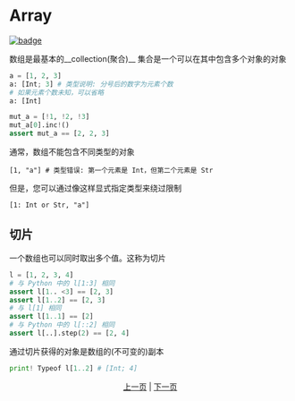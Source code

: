 # Array

[![badge](https://img.shields.io/endpoint.svg?url=https%3A%2F%2Fgezf7g7pd5.execute-api.ap-northeast-1.amazonaws.com%2Fdefault%2Fsource_up_to_date%3Fowner%3Derg-lang%26repos%3Derg%26ref%3Dmain%26path%3Ddoc/EN/syntax/10_array.md%26commit_hash%3D603abbd5fa3f8baffe0d614758e1a554705e6732)](https://gezf7g7pd5.execute-api.ap-northeast-1.amazonaws.com/default/source_up_to_date?owner=erg-lang&repos=erg&ref=main&path=doc/EN/syntax/10_array.md&commit_hash=603abbd5fa3f8baffe0d614758e1a554705e6732)

数组是最基本的__collection(聚合)__
集合是一个可以在其中包含多个对象的对象

```python
a = [1, 2, 3]
a: [Int; 3] # 类型说明: 分号后的数字为元素个数
# 如果元素个数未知，可以省略
a: [Int]

mut_a = [!1, !2, !3]
mut_a[0].inc!()
assert mut_a == [2, 2, 3]
```

通常，数组不能包含不同类型的对象

```python.
[1, "a"] # 类型错误: 第一个元素是 Int，但第二个元素是 Str
```

但是，您可以通过像这样显式指定类型来绕过限制

```python,compile_fail
[1: Int or Str, "a"]
```

## 切片

一个数组也可以同时取出多个值。这称为切片

```python
l = [1, 2, 3, 4]
# 与 Python 中的 l[1:3] 相同
assert l[1.. <3] == [2, 3]
assert l[1..2] == [2, 3]
# 与 l[1] 相同
assert l[1..1] == [2]
# 与 Python 中的 l[::2] 相同
assert l[..].step(2) == [2, 4]
```

通过切片获得的对象是数组的(不可变的)副本

```python
print! Typeof l[1..2] # [Int; 4]
```

<p align='center'>
    <a href='./09_builtin_procs.md'>上一页</a> | <a href='./11_tuple.md'>下一页</a>
</p>
